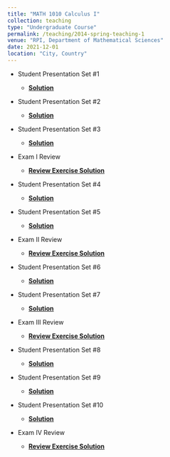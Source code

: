 ```yaml
---
title: "MATH 1010 Calculus I"
collection: teaching
type: "Undergraduate Course"
permalink: /teaching/2014-spring-teaching-1
venue: "RPI, Department of Mathematical Sciences"
date: 2021-12-01
location: "City, Country"
---
```


* Student Presentation Set #1
  * <b>[Solution](https://haowen-he.github.io/pages/404)</b> 
  
* Student Presentation Set #2
  * <b>[Solution](https://haowen-he.github.io/pages/404)</b> 
 
* Student Presentation Set #3
  * <b>[Solution](https://haowen-he.github.io/pages/404)</b> 

* Exam I Review
  * <b>[Review Exercise Solution](https://haowen-he.github.io/pages/404)</b> 

* Student Presentation Set #4
  * <b>[Solution](https://haowen-he.github.io/pages/404)</b>  

* Student Presentation Set #5
  * <b>[Solution](https://haowen-he.github.io/pages/404)</b>  

* Exam II Review
  * <b>[Review Exercise Solution](https://haowen-he.github.io/pages/404)</b> 
  
* Student Presentation Set #6
  * <b>[Solution](https://haowen-he.github.io/pages/404)</b>  

* Student Presentation Set #7
  * <b>[Solution](https://haowen-he.github.io/pages/404)</b>  

* Exam III Review
  * <b>[Review Exercise Solution](https://haowen-he.github.io/pages/404)</b> 

* Student Presentation Set #8
  * <b>[Solution](https://haowen-he.github.io/pages/404)</b>  

* Student Presentation Set #9
  * <b>[Solution](https://haowen-he.github.io/pages/404)</b>  

* Student Presentation Set #10
  * <b>[Solution](https://haowen-he.github.io/pages/404)</b>  

* Exam IV Review
  * <b>[Review Exercise Solution](https://haowen-he.github.io/pages/404)</b> 
